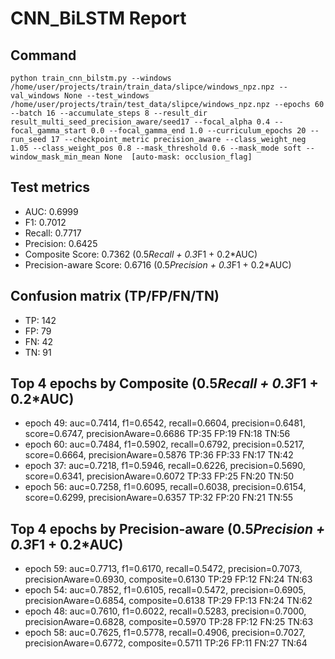 # CNN_BiLSTM Report

## Command
```
python train_cnn_bilstm.py --windows /home/user/projects/train/train_data/slipce/windows_npz.npz --val_windows None --test_windows /home/user/projects/train/test_data/slipce/windows_npz.npz --epochs 60 --batch 16 --accumulate_steps 8 --result_dir result_multi_seed_precision_aware/seed17 --focal_alpha 0.4 --focal_gamma_start 0.0 --focal_gamma_end 1.0 --curriculum_epochs 20 --run_seed 17 --checkpoint_metric precision_aware --class_weight_neg 1.05 --class_weight_pos 0.8 --mask_threshold 0.6 --mask_mode soft --window_mask_min_mean None  [auto-mask: occlusion_flag]
```

## Test metrics
- AUC: 0.6999
- F1: 0.7012
- Recall: 0.7717
- Precision: 0.6425
- Composite Score: 0.7362 (0.5*Recall + 0.3*F1 + 0.2*AUC)
- Precision-aware Score: 0.6716 (0.5*Precision + 0.3*F1 + 0.2*AUC)
## Confusion matrix (TP/FP/FN/TN)
- TP: 142
- FP: 79
- FN: 42
- TN: 91

## Top 4 epochs by Composite (0.5*Recall + 0.3*F1 + 0.2*AUC)
- epoch 49: auc=0.7414, f1=0.6542, recall=0.6604, precision=0.6481, score=0.6747, precisionAware=0.6686  TP:35 FP:19 FN:18 TN:56
- epoch 60: auc=0.7484, f1=0.5902, recall=0.6792, precision=0.5217, score=0.6664, precisionAware=0.5876  TP:36 FP:33 FN:17 TN:42
- epoch 37: auc=0.7218, f1=0.5946, recall=0.6226, precision=0.5690, score=0.6341, precisionAware=0.6072  TP:33 FP:25 FN:20 TN:50
- epoch 56: auc=0.7258, f1=0.6095, recall=0.6038, precision=0.6154, score=0.6299, precisionAware=0.6357  TP:32 FP:20 FN:21 TN:55

## Top 4 epochs by Precision-aware (0.5*Precision + 0.3*F1 + 0.2*AUC)
- epoch 59: auc=0.7713, f1=0.6170, recall=0.5472, precision=0.7073, precisionAware=0.6930, composite=0.6130  TP:29 FP:12 FN:24 TN:63
- epoch 54: auc=0.7852, f1=0.6105, recall=0.5472, precision=0.6905, precisionAware=0.6854, composite=0.6138  TP:29 FP:13 FN:24 TN:62
- epoch 48: auc=0.7610, f1=0.6022, recall=0.5283, precision=0.7000, precisionAware=0.6828, composite=0.5970  TP:28 FP:12 FN:25 TN:63
- epoch 58: auc=0.7625, f1=0.5778, recall=0.4906, precision=0.7027, precisionAware=0.6772, composite=0.5711  TP:26 FP:11 FN:27 TN:64
